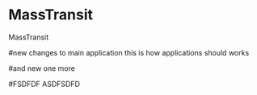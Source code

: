 # MassTransit
MassTransit

#new changes to main application 
this is how applications should works

#and new one
more 

#FSDFDF
ASDFSDFD
